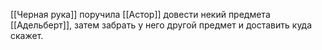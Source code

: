 [[Черная рука]] поручила [[Астор]] довести некий предмета [[Адельберт]], затем забрать у него другой предмет и доставить куда скажет.
